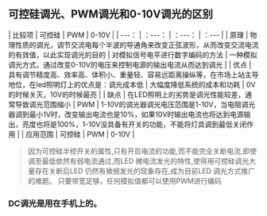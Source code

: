 ###
可控硅调光、PWM调光和0-10V调光的区别
---

| 比较项 | 可控硅 | PWM | 0-10V |
| ---： | ：---： |  ：---： | ：--- |
| 原理 | 物理性质的调光，调节交流电每个半波的导通角来改变正弦波形，从而改变交流电流的有效值，以此实现调光的目的 | 对模拟信号电平进行数字编码的方法 | 一种模拟调光方式，通过改变0-10V的电压来控制电源的输出电流从而达到调光 |
| 优点 | 具有调节精度高、效率高、体积小、重量轻、容易远距离操纵等，在市场上站主导地位，在led照明灯上的优点是：调光成本低 | 大幅度降低系统的成本和功耗 | 0V的时候关灭，10V的时候最亮 |
| 缺点 | 在LED照明上的劣势是调光性能较差，通常导致调光范围缩小 | PWM | 1-10V的调光器调光电压范围是1-10V，当电阻调光器调到最小1V时，改变输出电流也是10%，如果10V时输出电流也将达到电源输出，亮度也将是100%，1-10V没具备有开关的功能，不能将灯具调到最低关闭作用 |
| 应用范围 | 可控硅 | PWM | 0-10V |

> 因为可控硅半控开关的属性,只有开启电流的功能,而不能完全关断电流,即使调至最低依然有弱电流通过,而LED 微电流发光的特性,使得用可控硅调光大量存在关断后LED 仍然有微弱发光的现象存在,成为目前LED 调光方式推广的难题。
> 只要带宽足够，任何模拟值都可以使用PWM进行编码

### DC调光是用在手机上的。